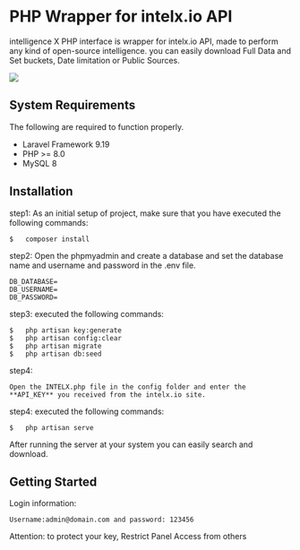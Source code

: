 # PHP Wrapper for intelx.io API

intelligence X PHP interface is wrapper for intelx.io API, made to perform any kind of open-source intelligence. you can easily download Full Data and Set buckets, Date limitation or Public Sources.

![](https://pouch.jumpshare.com/preview/gg80ttHOCNtBszUzk0vyaNIoCXE0zPjjPZn7ouEEfYtDXcoLnTox5XnujIcPvvdhztdwUBwoYLRFgm8ldsB4w6zXKxCyHF4B17NCBBe1eVc)

## System Requirements

The following are required to function properly.

*   Laravel Framework 9.19
*   PHP >= 8.0
*   MySQL 8


## Installation
 
step1:
As an initial setup of project, make sure that you have executed the following commands:

``` shell
$   composer install
```
step2:
Open the phpmyadmin and create a database and set the database name and username and password in the .env file.

    DB_DATABASE=  
    DB_USERNAME=  
    DB_PASSWORD=

step3:
executed the following commands:
``` shell
$   php artisan key:generate
$   php artisan config:clear
$   php artisan migrate
$   php artisan db:seed
```
step4:

    Open the INTELX.php file in the config folder and enter the **API_KEY** you received from the intelx.io site.

step4:
executed the following commands:

    $   php artisan serve

After running the server at your system you can easily search and download.

## Getting Started
Login information: 

	Username:admin@domain.com and password: 123456
	
Attention:
to protect your key, Restrict Panel Access from others
